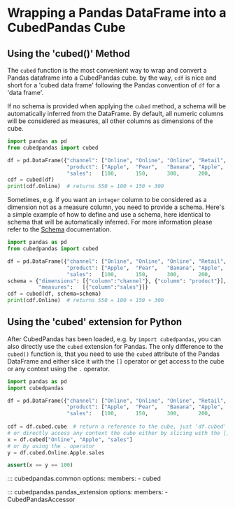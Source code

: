 # Wrapping a Pandas DataFrame into a CubedPandas Cube

##  Using the 'cubed()' Method

The `cubed` function is the most convenient way to wrap and convert a Pandas dataframe into a CubedPandas cube.
by the way, `cdf` is nice and short for a 'cubed data frame' following the Pandas convention of `df` for a 'data frame'.

If no schema is provided when applying the `cubed` method, a schema will be automatically inferred from the DataFrame. 
By default, all numeric columns will be considered as measures, all other columns as dimensions of the cube.

```python
import pandas as pd
from cubedpandas import cubed

df = pd.DataFrame({"channel": ["Online", "Online", "Online", "Retail", "Retail", "Retail"],
                   "product": ["Apple",  "Pear",   "Banana", "Apple",  "Pear",   "Banana"],
                   "sales":   [100,      150,      300,      200,      250,      350     ],})
cdf = cubed(df)    
print(cdf.Online)  # returns 550 = 100 + 150 + 300
```

Sometimes, e.g. if you want an `integer` column to be considered as a dimension not as a measure column, 
you need to provide a schema. Here's a simple example of how to define and use a schema, here identical 
to schema that will be automatically inferred. For more information please refer to the 
[Schema](class-schema.md) documentation.

```python
import pandas as pd
from cubedpandas import cubed

df = pd.DataFrame({"channel": ["Online", "Online", "Online", "Retail", "Retail", "Retail"],
                   "product": ["Apple",  "Pear",   "Banana", "Apple",  "Pear",   "Banana"],
                   "sales":   [100,      150,      300,      200,      250,      350     ],})
schema = {"dimensions": [{"column":"channel"}, {"column": "product"}],
          "measures":   [{"column":"sales"}]}
cdf = cubed(df, schema=schema)
print(cdf.Online)  # returns 550 = 100 + 150 + 300
```

##  Using the 'cubed' extension for Python

After CubedPandas has been loaded, e.g. by `import cubedpandas`, you can also directly use the `cubed` extension
for Pandas. The only difference to the `cubed()` function is, that you need to use the `cubed` attribute of the
Pandas DataFrame and either slice it with the `[]` operator or get access to the cube or any context 
using the `.` operator.  

```python
import pandas as pd
import cubedpandas

df = pd.DataFrame({"channel": ["Online", "Online", "Online", "Retail", "Retail", "Retail"],
                   "product": ["Apple",  "Pear",   "Banana", "Apple",  "Pear",   "Banana"],
                   "sales":   [100,      150,      300,      200,      250,      350     ],})
                   
cdf = df.cubed.cube  # return a reference to the cube, just 'df.cubed' will not work.
# or directly access any context the cube either by slicing with the [] operator
x = df.cubed["Online", "Apple", "sales"]
# or by using the . operator
y = df.cubed.Online.Apple.sales

assert(x == y == 100)
```

::: cubedpandas.common
    options:
      members:
      - cubed




::: cubedpandas.pandas_extension
    options:
      members:
      - CubedPandasAccessor
